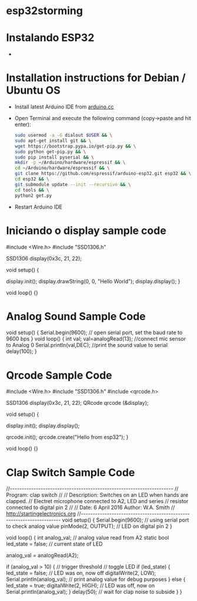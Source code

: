 # esp32storming
Instalando ESP32 
==================
-

Installation instructions for Debian / Ubuntu OS
=================================================

- Install latest Arduino IDE from [arduino.cc](https://www.arduino.cc/en/Main/Software)
- Open Terminal and execute the following command (copy->paste and hit enter):

  ```bash
  sudo usermod -a -G dialout $USER && \
  sudo apt-get install git && \
  wget https://bootstrap.pypa.io/get-pip.py && \
  sudo python get-pip.py && \
  sudo pip install pyserial && \
  mkdir -p ~/Arduino/hardware/espressif && \
  cd ~/Arduino/hardware/espressif && \
  git clone https://github.com/espressif/arduino-esp32.git esp32 && \
  cd esp32 && \
  git submodule update --init --recursive && \
  cd tools && \
  python2 get.py
  ```
- Restart Arduino IDE

Iniciando o display sample code
=================================================
#include <Wire.h>
#include "SSD1306.h" 
 
SSD1306  display(0x3c, 21, 22);
 
void setup() {
 
  display.init();
  display.drawString(0, 0, "Hello World");
  display.display();
}
 
void loop() {}


Analog Sound Sample Code
=================================================

void setup() 
{ Serial.begin(9600); 
// open serial port, set the baud rate to 9600 bps 
} void loop()
{ int val; val=analogRead(13); 
//connect mic sensor to Analog 0 
Serial.println(val,DEC);
//print the sound value to serial
delay(100); }


Qrcode Sample Code
=================================================
#include <Wire.h>
#include "SSD1306.h"
#include <qrcode.h>
 
SSD1306 display(0x3c, 21, 22);
QRcode qrcode (&display);
 
void setup() {
 
  display.init();
  display.display();
 
  qrcode.init();
  qrcode.create("Hello from esp32");
}
 
void loop() {}



Clap Switch Sample Code
=================================================
//---------------------------------------------------------------------
//  Program:      clap switch
//
//  Description:  Switches on an LED when hands are clapped.
//                Electret microphone connected to A2, LED and series
//                resistor connected to digital pin 2
//
//  Date:         6 April 2016      Author: W.A. Smith
//                http://startingelectronics.org
//---------------------------------------------------------------------
void setup() {
  Serial.begin(9600);             // using serial port to check analog value
  pinMode(2, OUTPUT);             // LED on digital pin 2
}

void loop() {
  int analog_val;                 // analog value read from A2
  static bool led_state = false;  // current state of LED
  
  analog_val = analogRead(A2);

  if (analog_val > 10) {          // trigger threshold
    // toggle LED
    if (led_state) {
      led_state = false;          // LED was on, now off
      digitalWrite(2, LOW);
      Serial.println(analog_val); // print analog value for debug purposes
    }
    else {
      led_state = true;
      digitalWrite(2, HIGH);      // LED was off, now on
      Serial.println(analog_val);
    }
    delay(50);  // wait for clap noise to subside
  }
}
